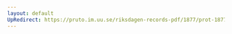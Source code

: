 ```yaml
---
layout: default
UpRedirect: https://pruto.im.uu.se/riksdagen-records-pdf/1877/prot-1877--fk--005/prot-1877--fk--005_000.pdf
---
```

